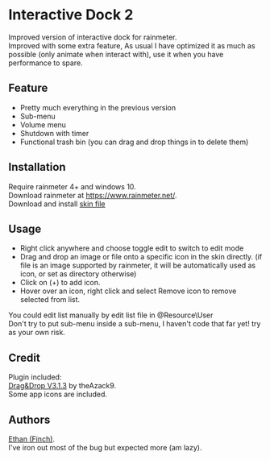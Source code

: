 # Interactive Dock 2
Improved version of interactive dock for rainmeter.   
Improved with some extra feature, As usual I have optimized it as much as possible (only animate when interact with), use it when you have performance to spare.  

## Feature
* Pretty much everything in the previous version
* Sub-menu
* Volume menu
* Shutdown with timer
* Functional trash bin (you can drag and drop things in to delete them)

## Installation
Require rainmeter 4+ and windows 10.  
Download rainmeter at https://www.rainmeter.net/.  
Download and install [skin file](https://github.com/callmeEthan/Dock2/releases/download/v1.0/Dock.2_v1.02.rmskin)

## Usage
* Right click anywhere and choose toggle edit to switch to edit mode
* Drag and drop an image or file onto a specific icon in the skin directly. (if file is an image supported by rainmeter, it will be automatically used as icon, or set as directory otherwise)
* Click on (+) to add icon.
* Hover over an icon, right click and select Remove icon to remove selected from list.
  
You could edit list manually by edit list file in @Resource\User  
Don't try to put sub-menu inside a sub-menu, I haven't code that far yet! try as your own risk.

## Credit
Plugin included:  
[Drag&Drop V3.1.3](https://forum.rainmeter.net/viewtopic.php?t=23107) by theAzack9.  
Some app icons are included.  

## Authors
[Ethan (Finch)](https://github.com/callmeEthan).  
I've iron out most of the bug but expected more (am lazy).  
